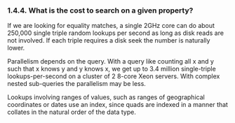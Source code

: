 <div>

<div>

<div>

<div>

### 1.4.4. What is the cost to search on a given property?

</div>

</div>

</div>

If we are looking for equality matches, a single 2GHz core can do about
250,000 single triple random lookups per second as long as disk reads
are not involved. If each triple requires a disk seek the number is
naturally lower.

Parallelism depends on the query. With a query like counting all x and y
such that x knows y and y knows x, we get up to 3.4 million
single-triple lookups-per-second on a cluster of 2 8-core Xeon servers.
With complex nested sub-queries the parallelism may be less.

Lookups involving ranges of values, such as ranges of geographical
coordinates or dates use an index, since quads are indexed in a manner
that collates in the natural order of the data type.

</div>
